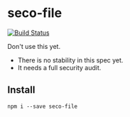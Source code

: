 seco-file
=========

[![Build Status](https://travis-ci.org/ExodusMovement/seco-file.svg?branch=master)](https://travis-ci.org/ExodusMovement/seco-file)

Don't use this yet.

- There is no stability in this spec yet.
- It needs a full security audit.

Install
-------

    npm i --save seco-file
